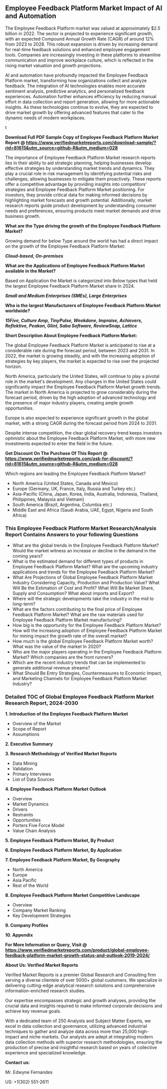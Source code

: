 <h2>Employee Feedback Platform Market Impact of AI and Automation</h2><p>The Employee Feedback Platform market was valued at approximately $2.5 billion in 2022. The sector is projected to experience significant growth, with an expected Compound Annual Growth Rate (CAGR) of around 12% from 2023 to 2028. This robust expansion is driven by increasing demand for real-time feedback solutions and enhanced employee engagement tools. Companies are increasingly investing in these platforms to streamline communication and improve workplace culture, which is reflected in the rising market valuation and growth projections.</p><p>AI and automation have profoundly impacted the Employee Feedback Platform market, transforming how organizations collect and analyze feedback. The integration of AI technologies enables more accurate sentiment analysis, predictive analytics, and personalized feedback experiences. Automation further enhances efficiency by reducing manual effort in data collection and report generation, allowing for more actionable insights. As these technologies continue to evolve, they are expected to drive market growth by offering advanced features that cater to the dynamic needs of modern workplaces.</p>t</p><p id="" class=""><strong>Download Full PDF Sample Copy of Employee Feedback Platform Market Report @ <a href="https://www.verifiedmarketreports.com/download-sample/?rid=81615&utm_source=github-R&utm_medium=028" target="_blank">https://www.verifiedmarketreports.com/download-sample/?rid=81615&utm_source=github-R&utm_medium=028</a></strong></p><p>The importance of&nbsp;Employee Feedback Platform Market research reports lies in their ability to aid strategic planning, helping businesses develop effective strategies by understanding market trends and dynamics. They play a crucial role in risk management by identifying potential risks and challenges, allowing businesses to mitigate them proactively. These reports offer a competitive advantage by providing insights into competitors' strategies and Employee Feedback Platform Market positioning. For investors, they provide critical data for making informed decisions by highlighting market forecasts and growth potential. Additionally, market research reports guide product development by understanding consumer needs and preferences, ensuring products meet market demands and drive business growth.</p><p><strong>What are the&nbsp;Type driving the growth of the Employee Feedback Platform Market?</strong></p><p id="" class="">Growing demand for below Type around the world has had a direct impact on the growth of the Employee Feedback Platform Market:</p><em><strong>Cloud-based, On-premises</strong></em></p><strong>What are the&nbsp;Applications&nbsp;of Employee Feedback Platform Market available in the Market?</strong></p><p id="" class="">Based on Application the Market is categorized into Below types that held the largest Employee Feedback Platform Market share In 2024.</p><em><strong>Small and Medium Enterprises (SMEs), Large Enterprises</strong></em></p><strong>Who is the largest Manufacturers of Employee Feedback Platform Market worldwide?</strong></p><p><em><strong>15Five, Culture Amp, TinyPulse, Weekdone, Impraise, Achievers, Reflektive, Peakon, Glint, Saba Software, ReviewSnap, Lattice</strong></em></p><p id="" class=""><strong>Short Description About Employee Feedback Platform Market:</strong></p><p>The global Employee Feedback Platform Market is anticipated to rise at a considerable rate during the forecast period, between 2023 and 2031. In 2022, the market is growing steadily, and with the increasing adoption of strategies by key players, the market is expected to rise over the projected horizon.</p><p>North America, particularly the United States, will continue to play a pivotal role in the market's development. Any changes in the United States could significantly impact the Employee Feedback Platform Market growth trends. The market in North America is projected to grow considerably during the forecast period, driven by the high adoption of advanced technology and the presence of major industry players, creating ample growth opportunities.</p><p>Europe is also expected to experience significant growth in the global market, with a strong CAGR during the forecast period from 2024 to 2031.</p><p>Despite intense competition, the clear global recovery trend keeps investors optimistic about the Employee Feedback Platform Market, with more new investments expected to enter the field in the future.</p><p id="" class=""><strong>Get Discount On The Purchase Of This Report @ <a href="https://www.verifiedmarketreports.com/ask-for-discount/?rid=81615&utm_source=github-R&utm_medium=028" target="_blank">https://www.verifiedmarketreports.com/ask-for-discount/?rid=81615&utm_source=github-R&utm_medium=028</a></strong></p>Which regions are leading the Employee Feedback Platform Market?</p><ul><li>North America (United States, Canada and Mexico)</li><li>Europe (Germany, UK, France, Italy, Russia and Turkey etc.)</li><li>Asia-Pacific (China, Japan, Korea, India, Australia, Indonesia, Thailand, Philippines, Malaysia and Vietnam)</li><li>South America (Brazil, Argentina, Columbia etc.)</li><li>Middle East and Africa (Saudi Arabia, UAE, Egypt, Nigeria and South Africa)</li></ul><h3 id="" class="">This Employee Feedback Platform Market Research/Analysis Report Contains Answers to your following Questions</h3><ul><li>What are the global trends in the Employee Feedback Platform Market? Would the market witness an increase or decline in the demand in the coming years?</li><li>What is the estimated demand for different types of products in Employee Feedback Platform Market? What are the upcoming industry applications and trends for the Employee Feedback Platform Market?</li><li>What Are Projections of Global Employee Feedback Platform Market Industry Considering Capacity, Production and Production Value? What Will Be the Estimation of Cost and Profit? What Will Be Market Share, Supply and Consumption? What about imports and Export?</li><li>Where will the strategic developments take the industry in the mid to long-term?</li><li>What are the factors contributing to the final price of Employee Feedback Platform Market? What are the raw materials used for Employee Feedback Platform Market manufacturing?</li><li>How big is the opportunity for the Employee Feedback Platform Market? How will the increasing adoption of Employee Feedback Platform Market for mining impact the growth rate of the overall market?</li><li>How much is the global Employee Feedback Platform Market worth? What was the value of the market In 2020?</li><li>Who are the major players operating in the Employee Feedback Platform Market? Which companies are the front runners?</li><li>Which are the recent industry trends that can be implemented to generate additional revenue streams?</li><li>What Should Be Entry Strategies, Countermeasures to Economic Impact, and Marketing Channels for Employee Feedback Platform Market Industry?</li></ul><h3 id="" class="">Detailed TOC of Global Employee Feedback Platform Market Research Report, 2024-2030</h3><p id="" class=""><strong>1. Introduction of the Employee Feedback Platform Market</strong></p><ul><li>Overview of the Market</li><li>Scope of Report</li><li>Assumptions</li></ul><p id="" class=""><strong>2. Executive Summary</strong></p><p id="" class=""><strong>3. Research Methodology of Verified Market Reports</strong></p><ul><li>Data Mining</li><li>Validation</li><li>Primary Interviews</li><li>List of Data Sources</li></ul><p id="" class=""><strong>4. Employee Feedback Platform Market Outlook</strong></p><ul><li>Overview</li><li>Market Dynamics</li><li>Drivers</li><li>Restraints</li><li>Opportunities</li><li>Porters Five Force Model</li><li>Value Chain Analysis</li></ul><p id="" class=""><strong>5. Employee Feedback Platform Market, By Product</strong></p><p id="" class=""><strong>6. Employee Feedback Platform Market, By Application</strong></p><p id="" class=""><strong>7. Employee Feedback Platform Market, By Geography</strong></p><ul><li>North America</li><li>Europe</li><li>Asia Pacific</li><li>Rest of the World</li></ul><p id="" class=""><strong>8. Employee Feedback Platform Market Competitive Landscape</strong></p><ul><li>Overview</li><li>Company Market Ranking</li><li>Key Development Strategies</li></ul><p id="" class=""><strong>9. Company Profiles</strong></p><p id="" class=""><strong>10. Appendix</strong></p><p id="" class=""><strong>For More Information or Query, Visit @ <a href="https://www.verifiedmarketreports.com/product/global-employee-feedback-platform-market-growth-status-and-outlook-2019-2024/" target="_blank">https://www.verifiedmarketreports.com/product/global-employee-feedback-platform-market-growth-status-and-outlook-2019-2024/</a></strong></p><p id="" class=""><strong>About Us: Verified Market Reports</strong></p><p id="" class="">Verified Market Reports is a premier Global Research and Consulting firm serving a diverse clientele of over 5000+ global customers. We specialize in delivering cutting-edge analytical research solutions and comprehensive information-enriched research studies.</p><p id="" class="">Our expertise encompasses strategic and growth analyses, providing the crucial data and insights required to make informed corporate decisions and achieve key revenue goals.</p><p id="" class="">With a dedicated team of 250 Analysts and Subject Matter Experts, we excel in data collection and governance, utilizing advanced industrial techniques to gather and analyze data across more than 25,000 high-impact and niche markets. Our analysts are adept at integrating modern data collection methods with superior research methodologies, ensuring the production of precise and insightful research based on years of collective experience and specialized knowledge.</p><p id="" class=""><strong>Contact us:</strong></p><p id="" class="">Mr. Edwyne Fernandes</p><p id="" class="">US: +1(302) 551-2611</p>